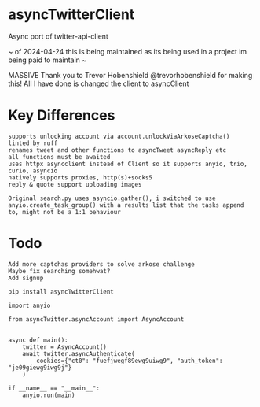 # asyncTwitterClient

Async port of twitter-api-client

~ of 2024-04-24 this is being maintained as its being used in a project im being paid to maintain ~

MASSIVE Thank you to Trevor Hobenshield @trevorhobenshield for making this!
All I have done is changed the client to asyncClient 

# Key Differences

```
supports unlocking account via account.unlockViaArkoseCaptcha()
linted by ruff
renames tweet and other functions to asyncTweet asyncReply etc
all functions must be awaited
uses httpx asyncclient instead of Client so it supports anyio, trio, curio, asyncio
natively supports proxies, http(s)+socks5
reply & quote support uploading images

Original search.py uses asyncio.gather(), i switched to use anyio.create_task_group() with a results list that the tasks append to, might not be a 1:1 behaviour
```

# Todo
```
Add more captchas providers to solve arkose challenge
Maybe fix searching somehwat?
Add signup
```




```pip install asyncTwitterClient```

```
import anyio

from asyncTwitter.asyncAccount import AsyncAccount


async def main():
    twitter = AsyncAccount()
    await twitter.asyncAuthenticate(
        cookies={"ct0": "fuefjwegf89ewg9uiwg9", "auth_token": "je09giewg9iwg9j"}
    )

if __name__ == "__main__":
    anyio.run(main)
```